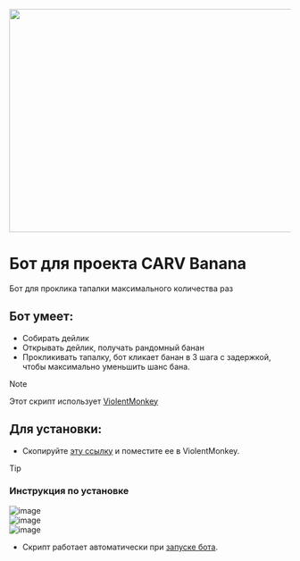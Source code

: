 <p align="center"><img src="https://hashtelegraph.com/wp-content/uploads/2024/09/Banana-Telegram-Game-1024x576.jpg" width="600" height="400" /></p>

# Бот для проекта CARV Banana
Бот для проклика тапалки максимального количества раз
## Бот умеет:
- Собирать дейлик
- Открывать дейлик, получать рандомный банан
- Прокликивать тапалку, бот кликает банан в 3 шага с задержкой, чтобы максимально уменьшить шанс бана.

> [!NOTE]
> Этот скрипт использует [ViolentMonkey](https://violentmonkey.github.io)

## Для установки:
- Скопируйте [эту ссылку](https://github.com/xorascs/Banana/raw/main/banana.js) и поместите ее в ViolentMonkey.

> [!TIP]
> ### Инструкция по установке
> ![image](https://github.com/user-attachments/assets/2bffeb82-fbab-443f-89c9-f05a0a85254f) <br>
> ![image](https://github.com/user-attachments/assets/dee22e1d-45f8-40c0-ac82-77bfd8d2abb9) <br>
> ![image](https://github.com/user-attachments/assets/4e5bd0e6-4f5c-4572-95c6-45a644a17711) <br>

- Скрипт работает автоматически при [запуске бота](https://t.me/OfficialBananaBot/banana?startapp=referral=P9J4RE).
